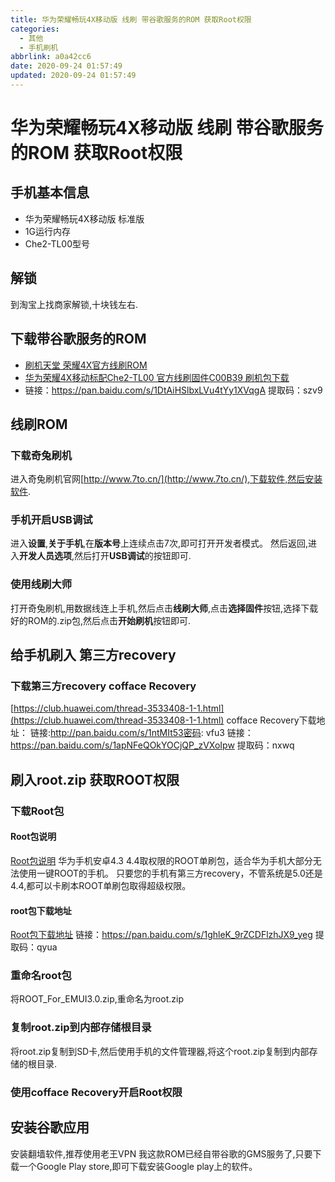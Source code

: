 ```yaml
---
title: 华为荣耀畅玩4X移动版 线刷 带谷歌服务的ROM 获取Root权限
categories:
  - 其他
  - 手机刷机
abbrlink: a0a42cc6
date: 2020-09-24 01:57:49
updated: 2020-09-24 01:57:49
---
```

# 华为荣耀畅玩4X移动版 线刷 带谷歌服务的ROM 获取Root权限
## 手机基本信息
- 华为荣耀畅玩4X移动版 标准版
- 1G运行内存
- Che2-TL00型号

## 解锁
到淘宝上找商家解锁,十块钱左右.

## 下载带谷歌服务的ROM
- [刷机天堂 荣耀4X官方线刷ROM](http://shuajitt.com/firmwarelist/huawei-rongyao4x/)
- [华为荣耀4X移动标配Che2-TL00 官方线刷固件C00B39 刷机包下载](http://shuajitt.com/firmwarelist/huawei-rongyao4x/1110.html)
- 链接：https://pan.baidu.com/s/1DtAiHSlbxLVu4tYy1XVqgA   提取码：szv9 

## 线刷ROM
### 下载奇兔刷机
进入奇兔刷机官网[http://www.7to.cn/](http://www.7to.cn/),下载软件,然后安装软件.
### 手机开启USB调试
进入**设置**,**关于手机**,在**版本号**上连续点击7次,即可打开开发者模式。
然后返回,进入**开发人员选项**,然后打开**USB调试**的按钮即可.
### 使用线刷大师
打开奇兔刷机,用数据线连上手机,然后点击**线刷大师**,点击**选择固件**按钮,选择下载好的ROM的.zip包,然后点击**开始刷机**按钮即可.

## 给手机刷入 第三方recovery
### 下载第三方recovery cofface Recovery
[https://club.huawei.com/thread-3533408-1-1.html](https://club.huawei.com/thread-3533408-1-1.html)
cofface Recovery下载地址：
链接:http://pan.baidu.com/s/1ntMIt53密码: vfu3
链接：https://pan.baidu.com/s/1apNFeQOkYOCjQP_zVXoIpw 提取码：nxwq

## 刷入root.zip 获取ROOT权限

### 下载Root包
#### Root包说明
[Root包说明](https://www.huaweirom.com/bibei/2686.html)
华为手机安卓4.3 4.4取权限的ROOT单刷包，适合华为手机大部分无法使用一键ROOT的手机。
只要您的手机有第三方recovery，不管系统是5.0还是4.4,都可以卡刷本ROOT单刷包取得超级权限。

#### root包下载地址
[Root包下载地址](https://www.huaweirom.com/hua/download.html?open=0&aid=2686&cid=3)
链接：https://pan.baidu.com/s/1ghleK_9rZCDFlzhJX9_yeg  提取码：qyua

### 重命名root包
将ROOT_For_EMUI3.0.zip,重命名为root.zip
### 复制root.zip到内部存储根目录
将root.zip复制到SD卡,然后使用手机的文件管理器,将这个root.zip复制到内部存储的根目录.
### 使用cofface Recovery开启Root权限

## 安装谷歌应用
安装翻墙软件,推荐使用老王VPN
我这款ROM已经自带谷歌的GMS服务了,只要下载一个Google Play store,即可下载安装Google play上的软件。